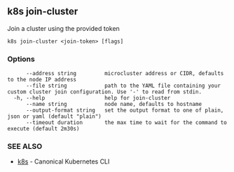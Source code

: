 ## k8s join-cluster

Join a cluster using the provided token

```
k8s join-cluster <join-token> [flags]
```

### Options

```
      --address string         microcluster address or CIDR, defaults to the node IP address
      --file string            path to the YAML file containing your custom cluster join configuration. Use '-' to read from stdin.
  -h, --help                   help for join-cluster
      --name string            node name, defaults to hostname
      --output-format string   set the output format to one of plain, json or yaml (default "plain")
      --timeout duration       the max time to wait for the command to execute (default 2m30s)
```

### SEE ALSO

* [k8s](k8s.md)	 - Canonical Kubernetes CLI

